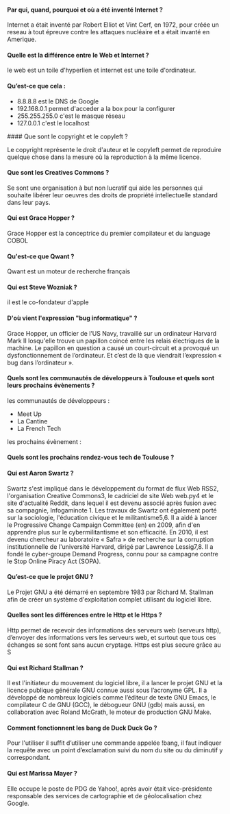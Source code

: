 #### Par qui, quand, pourquoi et où a été inventé Internet ? 

 Internet a était inventé par Robert Elliot et Vint Cerf, en 1972, pour créée un reseau à tout épreuve contre les attaques  nucléaire et a était invanté en Amerique.

#### Quelle est la différence entre le Web et Internet ?

 le web est un toile d'hyperlien et internet est une toile d'ordinateur.

#### Qu’est-ce que cela :

 * 8.8.8.8 est le DNS de Google
 * 192.168.0.1 permet d'acceder a la box pour la configurer
 * 255.255.255.0 c'est le masque réseau
 * 127.0.0.1 c'est le localhost

#### Que sont le copyright et le copyleft ?

 Le copyright représente le droit d'auteur et le copyleft permet de reproduire quelque chose dans la mesure où la reproduction à la même licence.

#### Que sont les Creatives Commons ?
 
 Se sont une organisation à but non lucratif qui aide les personnes qui souhaite libérer leur oeuvres des droits de propriété intellectuelle standard dans leur pays.

#### Qui est Grace Hopper ?

 Grace Hopper est la conceptrice du premier compilateur et du language COBOL 

#### Qu'est-ce que Qwant ?

 Qwant est un moteur de recherche français

#### Qui est Steve Wozniak ?

 il est le co-fondateur d'apple

#### D'où vient l'expression "bug informatique" ?

 Grace Hopper, un officier de l’US Navy,  travaillé sur un ordinateur Harvard Mark II losqu'elle trouve un papillon coincé entre les  relais électriques de la machine. Le papillon en question a causé un court-circuit et a provoqué un dysfonctionnement de l’ordinateur. Et c’est de là que viendrait l’expression « bug dans l’ordinateur ».

#### Quels sont les communautés de développeurs à Toulouse et quels sont leurs prochains évènements ?

les communautés de développeurs :
 
 * Meet Up
 * La Cantine
 * La French Tech

les prochains évènement :
 

#### Quels sont les prochains rendez-vous tech de Toulouse ?





#### Qui est Aaron Swartz ?

 Swartz s'est impliqué dans le développement du format de flux Web RSS2, l'organisation Creative Commons3, le cadriciel de site Web web.py4 et le site d'actualité Reddit, dans lequel il est devenu associé après fusion avec sa compagnie, Infogaminote 1. Les travaux de Swartz ont également porté sur la sociologie, l'éducation civique et le militantisme5,6. Il a aidé à lancer le Progressive Change Campaign Committee (en) en 2009, afin d'en apprendre plus sur le cybermilitantisme et son efficacité. En 2010, il est devenu chercheur au laboratoire « Safra » de recherche sur la corruption institutionnelle de l'université Harvard, dirigé par Lawrence Lessig7,8. Il a fondé le cyber-groupe Demand Progress, connu pour sa campagne contre le Stop Online Piracy Act (SOPA).

#### Qu’est-ce que le projet GNU ?

Le Projet GNU a été démarré en septembre 1983 par Richard M. Stallman afin de créer un système d'exploitation complet utilisant du logiciel libre.

#### Quelles sont les différences entre le Http et le Https ?

Http permet de recevoir des informations des serveurs web (serveurs http), d’envoyer des informations vers les serveurs web, et surtout que tous ces échanges se sont font sans aucun cryptage.
Https est plus secure grâce au S

#### Qui est Richard Stallman ?

Il est l'initiateur du mouvement du logiciel libre, il a lancer le projet GNU et la licence publique générale GNU connue aussi sous l’acronyme GPL. Il a développé de nombreux logiciels comme l’éditeur de texte GNU Emacs, le compilateur C de GNU (GCC), le débogueur GNU (gdb) mais aussi, en collaboration avec Roland McGrath, le moteur de production GNU Make.

#### Comment fonctionnent les bang de Duck Duck Go ?

Pour l'utiliser il suffit d’utiliser une commande appelée !bang, il faut indiquer la requête avec un point d’exclamation suivi du nom du site ou du diminutif y correspondant. 

#### Qui est Marissa Mayer ?

Elle occupe le poste de PDG de Yahoo!, après avoir était vice-présidente responsable des services de cartographie et de géolocalisation chez Google. 


















